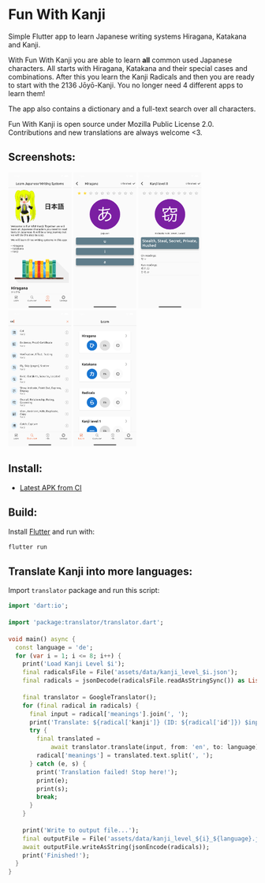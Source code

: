 # Fun With Kanji

Simple Flutter app to learn Japanese writing systems Hiragana, Katakana and Kanji.

With Fun With Kanji you are able to learn **all** common used Japanese characters. All starts with Hiragana, Katakana and their special cases and combinations. After this you learn the Kanji Radicals and then you are ready to start with the 2136 Jōyō-Kanji. You no longer need 4 different apps to learn them!

The app also contains a dictionary and a full-text search over all characters.

Fun With Kanji is open source under Mozilla Public License 2.0. Contributions and new translations are always welcome <3.

## Screenshots:

<p float="left">
  <img src="assets/screenshots/Simulator Screen Shot - iPhone 13 - 2022-03-11 at 07.26.54.png" width="128" />
  <img src="assets/screenshots/Simulator Screen Shot - iPhone 13 - 2022-03-11 at 07.26.33.png" width="128" /> 
  <img src="assets/screenshots/Simulator Screen Shot - iPhone 13 - 2022-03-11 at 07.26.46.png" width="128" />
  <img src="assets/screenshots/Simulator Screen Shot - iPhone 13 - 2022-03-11 at 07.27.47.png" width="128" />
  <img src="assets/screenshots/Simulator Screen Shot - iPhone 13 - 2022-03-11 at 07.25.43.png" width="128" />
</p>



## Install:

- [Latest APK from CI](https://gitlab.com/krillefear/funny-kanji/-/jobs/artifacts/main/browse?job=build_apk)

## Build:

Install [Flutter](https://flutter.dev) and run with:

```sh
flutter run
```

## Translate Kanji into more languages:

Import `translator` package and run this script:

```dart
import 'dart:io';

import 'package:translator/translator.dart';

void main() async {
  const language = 'de';
  for (var i = 1; i <= 8; i++) {
    print('Load Kanji Level $i');
    final radicalsFile = File('assets/data/kanji_level_$i.json');
    final radicals = jsonDecode(radicalsFile.readAsStringSync()) as List;

    final translator = GoogleTranslator();
    for (final radical in radicals) {
      final input = radical['meanings'].join(', ');
      print('Translate: ${radical['kanji']} (ID: ${radical['id']}) $input ...');
      try {
        final translated =
            await translator.translate(input, from: 'en', to: language);
        radical['meanings'] = translated.text.split(', ');
      } catch (e, s) {
        print('Translation failed! Stop here!');
        print(e);
        print(s);
        break;
      }
    }

    print('Write to output file...');
    final outputFile = File('assets/data/kanji_level_${i}_${language}.json');
    await outputFile.writeAsString(jsonEncode(radicals));
    print('Finished!');
  }
}
```